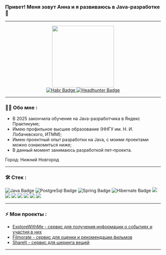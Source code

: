 ### Привет! Меня зовут Анна и я развиваюсь в Java-разработке 👋

---
<div id="header" align="center">
  <img src="https://media3.giphy.com/media/v1.Y2lkPTc5MGI3NjExc2l2MXIybWsyOWM1eWtkY24xbzNmMmFvbWptdGc0NzcwM2xvY2ljMyZlcD12MV9pbnRlcm5hbF9naWZfYnlfaWQmY3Q9cw/iV6Ykak9ZBzgX7tOk6/giphy.gif" width="200"/>
</div>

<div id="badges" align="center">
  <a href="https://career.habr.com/somikaaa">
    <img src="https://img.shields.io/badge/Habr-blue?style=for-the-badge&logo=habr&logoColor=white" alt="Habr Badge"/>
  </a>
  <a href="https://nn.hh.ru/resume/063a3293ff0e8695220039ed1f346c32546d66">
    <img src="https://img.shields.io/badge/HeadHunter-red?style=for-the-badge&logo=headhunter&logoColor=white" alt="Headhunter Badge"/>
  </a>
</div>

---

### :woman_technologist: Обо мне :
- В 2025 закончила обучение на Java-разработчика в Яндекс Практикуме;
- Имею профильное высшее образование (ННГУ им. Н. И. Лобачевского, ИТММ);
- Имею проектный опыт разработки на Java, с моими проектами можно ознакомиться ниже;
- В данный момент занимаюсь разработкой пет-проекта.

Город: Нижний Новгород

---

### :hammer_and_wrench: Стек :
<div id="badges">
  <img src="https://img.shields.io/badge/Java-blue?logo=java&logoColor=white&style=for-the-badge" alt="Java Badge"/>
  <img src="https://img.shields.io/badge/PostgreSql-skyblue?style=for-the-badge&logo=postgresql&logoColor=white" alt="PostgreSql Badge"/>
  <img src="https://img.shields.io/badge/Spring-palegreen?style=for-the-badge&logo=spring&logoColor=white" alt="Spring Badge"/>
  <img src="https://img.shields.io/badge/Hibernate-tan?style=for-the-badge&logo=hibernate&logoColor=white" alt="Hibernate Badge"/>
  <img src="https://img.shields.io/badge/Jdbc-%25?style=for-the-badge&color=lavender"/>
  <img src="https://img.shields.io/badge/REST%20API-%23266999.svg?style=for-the-badge&color=teal"/>
  <img src="https://img.shields.io/badge/Postman-%25.svg?style=for-the-badge&logo=postman&color=moccasin"/>
  <img src="https://img.shields.io/badge/Git-%25.svg?style=for-the-badge&logo=git&color=black"/>
  <img src="https://img.shields.io/badge/docker-%25?style=for-the-badge&logo=docker&color=gainsboro"/>
  <img src="https://img.shields.io/badge/JUnit-%25?style=for-the-badge&color=crimson"/>
  <img src="https://img.shields.io/badge/Maven-%25.svg?style=for-the-badge&logo=maven&color=orange"/>
</div>

---

### :zap: Мои проекты :
- [ExploreWithMe - сервис для получения информации о событиях и участия в них](https://github.com/somikaaaA/java-explore-with-me)
- [Filmorate - сервис для оценки и рекомендации фильмов](https://github.com/somikaaaA/java-filmorate)
- [ShareIt - сервис для шеринга вещей](https://github.com/somikaaaA/java-shareit)

---

<!--
**somikaaaA/somikaaaA** is a ✨ _special_ ✨ repository because its `README.md` (this file) appears on your GitHub profile.

Here are some ideas to get you started:

- 🔭 I’m currently working on ...
- 🌱 I’m currently learning ...
- 👯 I’m looking to collaborate on ...
- 🤔 I’m looking for help with ...
- 💬 Ask me about ...
- 📫 How to reach me: ...
- 😄 Pronouns: ...
- ⚡ Fun fact: ...
-->
